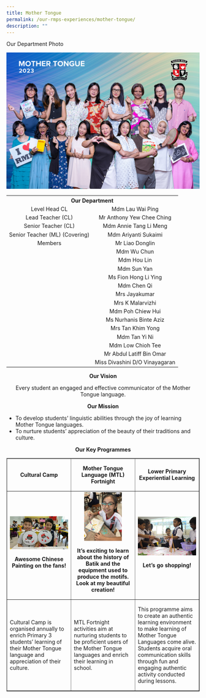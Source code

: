 ```yaml
---
title: Mother Tongue
permalink: /our-rmps-experiences/mother-tongue/
description: ""
---
```

<p>Our Department Photo</p>
<img src="/images/Dept%202023/mothertongue.jpg">
<table>
<tbody>
<tr>
<th style="text-align: center;" colspan="2">Our&nbsp;Department</th>
</tr>
<tr>
<td style="text-align: center;">Level Head CL</td>
<td style="text-align: center;">Mdm Lau Wai Ping</td>
</tr>
<tr>
<td style="text-align: center;">Lead Teacher (CL)</td>
<td style="text-align: center;">Mr Anthony Yew Chee Ching</td>
</tr>
<tr>
<td style="text-align: center;">Senior Teacher (CL)</td>
<td style="text-align: center;">Mdm Annie Tang Li Meng</td>
</tr>
<tr>
<td style="text-align: center;">Senior Teacher (ML) (Covering)</td>
<td style="text-align: center;">Mdm Ariyanti Sukaimi</td>
</tr>
<tr>
<td style="text-align: center;">Members</td>
<td style="text-align: center;">Mr Liao Donglin</td>
</tr>
<tr>
<td style="text-align: center;">&nbsp;</td>
<td style="text-align: center;">Mdm Wu Chun</td>
</tr>
<tr>
<td style="text-align: center;">&nbsp;</td>
<td style="text-align: center;">Mdm Hou Lin</td>
</tr>
<tr>
<td style="text-align: center;">&nbsp;</td>
<td style="text-align: center;">Mdm Sun Yan</td>
</tr>
<tr>
<td style="text-align: center;">&nbsp;</td>
<td style="text-align: center;">Ms Fion Hong Li Ying</td>
</tr>
<tr>
<td style="text-align: center;">&nbsp;</td>
<td style="text-align: center;">Mdm Chen Qi</td>
</tr>
<tr>
<td style="text-align: center;">&nbsp;</td>
<td style="text-align: center;">Mrs Jayakumar</td>
</tr>
<tr>
<td style="text-align: center;">&nbsp;</td>
<td style="text-align: center;">Mrs K Malarvizhi</td>
</tr>
<tr>
<td style="text-align: center;">&nbsp;</td>
<td style="text-align: center;">Mdm Poh Chiew Hui</td>
</tr>
<tr>
<td style="text-align: center;">&nbsp;</td>
<td style="text-align: center;">Ms Nurhanis Binte Aziz</td>
</tr>
<tr>
<td style="text-align: center;">&nbsp;</td>
<td style="text-align: center;">Mrs Tan Khim Yong</td>
</tr>
<tr>
<td style="text-align: center;">&nbsp;</td>
<td style="text-align: center;">Mdm Tan Yi Ni</td>
</tr>
<tr>
<td style="text-align: center;">&nbsp;</td>
<td style="text-align: center;">Mdm Low Chioh Tee</td>
</tr>
	<tr>
<td style="text-align: center;">&nbsp;</td>
<td style="text-align: center;">Mr Abdul Latiff Bin Omar</td>
</tr>
	<tr>
<td style="text-align: center;">&nbsp;</td>
<td style="text-align: center;">Miss Divashini D/O Vinayagaran</td>
</tr>
</tbody>
</table>
<p style="text-align: center;"><strong>Our Vision</strong></p>
<p style="text-align: center;">Every student an engaged and effective communicator of the Mother Tongue language.</p>
<p style="text-align: center;"><strong>Our Mission</strong></p>
<ul>
<li>To develop students’ linguistic abilities through the joy of learning Mother Tongue languages.</li>
<li>To nurture students’ appreciation of the beauty of their traditions and culture.</li>
</ul>
<p style="text-align: center;"><strong>Our Key Programmes</strong></p>
<table style="border-collapse: collapse; width: 100%;" border="1">
<tbody>
<tr>
<td style="width: 33.3333%; text-align: center;">
<p><strong>Cultural Camp</strong></p>
</td>
<td style="width: 33.3333%; text-align: center;">
<p><strong>Mother Tongue Language (MTL) Fortnight</strong></p>
</td>
<td style="width: 33.3333%; text-align: center;">
<p><strong>Lower Primary Experiential Learning</strong></p>
</td>
</tr>
<tr>
<td style="width: 33.3333%; text-align: center;">
<img src="/images/mt1.jpg">
<p><strong>Awesome Chinese Painting on the fans!</strong></p>
</td>
<td style="width: 33.3333%; text-align: center;">
<img style="width: 65%;" src="/images/mt2.jpg">
<p><strong>It’s exciting to learn about the history of Batik and the equipment used to produce the motifs. Look at my beautiful creation!</strong></p>
</td>
<td style="width: 33.3333%; text-align: center;">
<img src="/images/mt3.png">
<p><strong>Let’s go shopping!</strong></p>
</td>
</tr>
<tr>
<td style="width: 33.3333%;">
<p>Cultural Camp is organised annually to enrich Primary 3 students’ learning of their Mother Tongue language and appreciation of their culture.</p>
</td>
<td style="width: 33.3333%;">
<p>MTL Fortnight activities aim at nurturing students to be proficient users of the Mother Tongue languages and enrich their learning in school.&nbsp;</p>
</td>
<td style="width: 33.3333%;">
<p>This programme aims to create an authentic learning environment to make learning of Mother Tongue Languages come alive. Students acquire oral communication skills through fun and engaging authentic activity conducted during lessons.&nbsp;</p>
</td>
</tr>
</tbody>
</table>